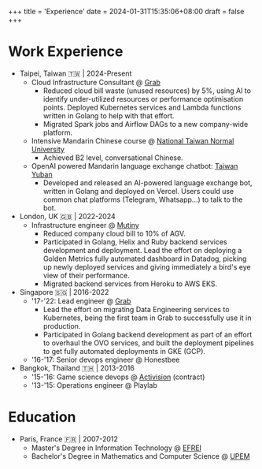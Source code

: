 +++
title = 'Experience'
date = 2024-01-31T15:35:06+08:00
draft = false
+++
# Work Experience

- Taipei, Taiwan 🇹🇼 | 2024-Present
    - Cloud Infrastructure Consultant @ [Grab](https://www.grab.com/)
        - Reduced cloud bill waste (unused resources) by 5%, using AI to identify under-utilized resources or performance optimisation points. Deployed Kubernetes services and Lambda functions written in Golang to help with that effort.
        - Migrated Spark jobs and Airflow DAGs to a new company-wide platform.
    - Intensive Mandarin Chinese course @ [National Taiwan Normal University](http://mtc.ntnu.edu.tw/)
        - Achieved B2 level, conversational Chinese.
    - OpenAI powered Mandarin language exchange chatbot: [Taiwan Yuban](https://taiwanyuban.kuojang.io/)
        - Developed and released an AI-powered language exchange bot, written in Golang and deployed on Vercel. Users could use common chat platforms (Telegram, Whatsapp...) to talk to the bot.
- London, UK 🇬🇧 | 2022-2024
    - Infrastructure engineer @ [Mutiny](https://www.mutinyhq.com/)
        - Reduced company cloud bill to 10% of AGV.
        - Participated in Golang, Helix and Ruby backend services development and deployment. Lead the effort on deploying a Golden Metrics fully automated dashboard in Datadog, picking up newly deployed services and giving immediately a bird's eye view of their performance.
        - Migrated backend services from Heroku to AWS EKS.
- Singapore 🇸🇬 | 2016-2022
    - '17-'22: Lead engineer @ [Grab](https://www.grab.com/)
        - Lead the effort on migrating Data Engineering services to Kubernetes, being the first team in Grab to successfully use it in production.
        - Participated in Golang backend development as part of an effort to overhaul the OVO services, and built the deployment pipelines to get fully automated deployments in GKE (GCP).
    - '16-'17: Senior devops engineer @ Honestbee
- Bangkok, Thailand 🇹🇭 | 2013-2016
    - '15-'16: Game science devops @ [Activision](https://www.activision.com/) (contract)
    - '13-'15: Operations engineer @ Playlab

# Education

- Paris, France 🇫🇷 | 2007-2012
    - Master's Degree in Information Technology @ [EFREI](https://www.efrei.fr/)
    - Bachelor's Degree in Mathematics and Computer Science @ [UPEM](https://www.univ-gustave-eiffel.fr/)
